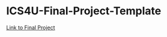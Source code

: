# ICS4U-Final-Project-Template

[Link to Final Project](https://mths-ics4u-1-2023.github.io/ICS4U-Final-Project-Dana/)
